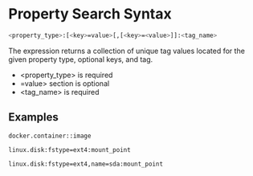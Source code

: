# Property Search Syntax

```sh
<property_type>:[<key>=value>[,[<key>=<value>]]:<tag_name>
```

The expression returns a collection of unique tag values located for the given property type, optional keys, and tag.

* <property_type> is required
* <key>=value> section is optional
* <tag_name> is required

## Examples

```
docker.container::image
```

```
linux.disk:fstype=ext4:mount_point
```

```
linux.disk:fstype=ext4,name=sda:mount_point
```
